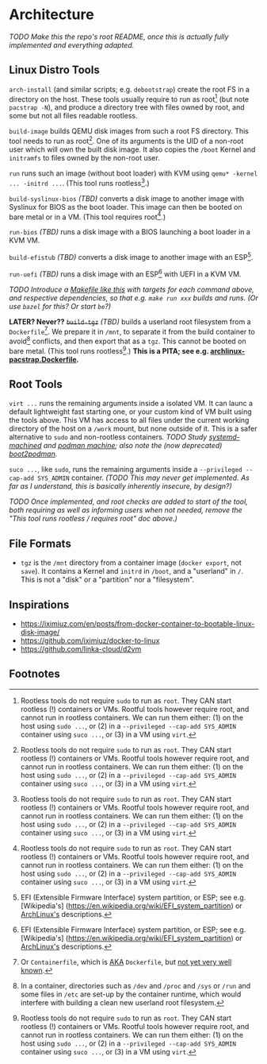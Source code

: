 # Architecture

_TODO Make this the repo's root README, once this is actually fully implemented and everything adapted._

## Linux Distro Tools

`arch-install` (and similar scripts; e.g. `debootstrap`) create the root FS in a directory on the host.
These tools usually require to run as root[^root] (but note `pacstrap -N`), and produce a directory
tree with files owned by root, and some but not all files readable rootless.

`build-image` builds QEMU disk images from such a root FS directory. This tool needs to run as root[^root].
One of its arguments is the UID of a non-root user which will own the built disk image.
It also copies the `/boot` Kernel and `initramfs` to files owned by the non-root user.

`run` runs such an image (without boot loader) with KVM using `qemu* -kernel ... -initrd ...`.
(This tool runs rootless[^root].)

`build-syslinux-bios` _(TBD)_ converts a disk image to another image with Syslinux for BIOS as the boot loader.
This image can then be booted on bare metal or in a VM. (This tool requires root[^root].)

`run-bios` _(TBD)_ runs a disk image with a BIOS launching a boot loader in a KVM VM.

`build-efistub` _(TBD)_ converts a disk image to another image with an ESP[^ESP].

`run-uefi` _(TBD)_ runs a disk image with an ESP[^ESP] with UEFI in a KVM VM.

_TODO Introduce a [Makefile like this](https://github.com/iximiuz/docker-to-linux/blob/master/Makefile) with targets for each command above, and respective dependencies, so that e.g. `make run xxx` builds and runs.
(Or use `bazel` for this? Or start `be`?)_

**LATER? Never??** ~~`build-tgz`~~ _(TBD)_ builds a userland root filesystem from a `Dockerfile`[^containerfile].
We prepare it in `/mnt`, to separate it from the build container to avoid[^hostfs] conflicts,
and then export that as a `tgz`. This cannot be booted on bare metal. (This tool runs rootless[^root].)
__This is a PITA; see e.g. [archlinux-pacstrap.Dockerfile](../containers/archlinux-pacstrap.Dockerfile).__


## Root Tools

`virt ...` runs the remaining arguments inside a isolated VM.
It can launc a default lightweight fast starting one, or your custom kind of VM built using the tools above.
This VM has access to all files under the current working directory of the host on a `/work` mount,
but none outside of it. This is a safer alternative to `sudo` and non-rootless containers.
_TODO Study [systemd-machined](https://www.freedesktop.org/software/systemd/man/systemd-machined.service.html#)
and [podman machine](https://docs.podman.io/en/latest/markdown/podman-machine.1.html); also note
the (now deprecated) [boot2podman](https://github.com/boot2podman/boot2podman)._

`suco ...`, like `sudo`, runs the remaining arguments inside a `--privileged --cap-add SYS_ADMIN` container.
_(TODO This may never get implemented. As far as I understand, this is basically inherently insecure, by design?)_

_TODO Once implemented, and root checks are added to start of the tool, both requiring as well as informing users when not needed, remove the "This tool runs rootless / requires root" doc above.)_


## File Formats

* `tgz` is the `/mnt` directory from a container image (`docker export`, not `save`).
  It contains a Kernel and `initrd` in `/boot`, and a "userland" in `/`.
  This is not a "disk" or a "partition" nor a "filesystem".


## Inspirations

* https://iximiuz.com/en/posts/from-docker-container-to-bootable-linux-disk-image/
* https://github.com/iximiuz/docker-to-linux
* https://github.com/linka-cloud/d2vm


## Footnotes

[^containerfile]: Or `Containerfile`, which is
  [AKA](https://github.com/containers/buildah/issues/1853) `Dockerfile`, but
  [not yet very well known](https://meta.stackoverflow.com/questions/407966/generalize-dockerfile-to-containerfile-for-now-and-the-future).

[^hostfs]: In a container, directories such as `/dev` and `/proc` and `/sys` or `/run` and
  some files in `/etc` are set-up by the container runtime, which would interfere with building
  a clean new userland root filesystem.

[^root]: Rootless tools do not require `sudo` to run as `root`. They CAN start rootless (!) containers or VMs.
  Rootful tools however require root, and cannot run in rootless containers. We can run them either:
  (1) on the host  using `sudo ...`, or
  (2) in a `--privileged --cap-add SYS_ADMIN` container using `suco ...`, or
  (3) in a VM using `virt`.

[^ESP]: EFI (Extensible Firmware Interface) system partition, or ESP; see e.g. [Wikipedia's] (https://en.wikipedia.org/wiki/EFI_system_partition) or [ArchLinux's](https://wiki.archlinux.org/title/EFI_system_partition) descriptions.
